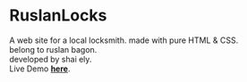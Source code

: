 ﻿# RuslanLocks  
A web site for a local locksmith. made with pure HTML & CSS.    
belong to ruslan bagon.  
developed by shai ely.   
Live Demo <b><a href="https://ruslanlocks.netlify.app/">here</a></b>.
   
